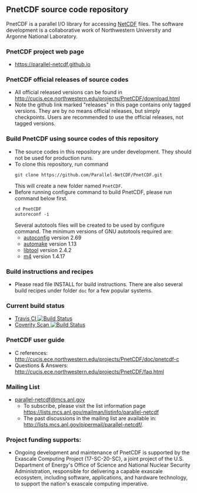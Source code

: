 ## PnetCDF source code repository

PnetCDF is a parallel I/O library for accessing [NetCDF](http://www.unidata.ucar.edu/software/netcdf) files. The software development is a collaborative work of Northwestern University and Argonne National Laboratory.

### PnetCDF project web page
* https://parallel-netcdf.github.io

### PnetCDF official releases of source codes
* All official released versions can be found in http://cucis.ece.northwestern.edu/projects/PnetCDF/download.html
* Note the github link marked "releases" in this page contains only tagged versions. They are by no means official releases, but simply checkpoints. Users are recommended to use the official releases, not tagged versions.

### Build PnetCDF using source codes of this repository
* The source codes in this repository are under development. They should not be used for production runs.
* To clone this repository, run command
  ```
  git clone https://github.com/Parallel-NetCDF/PnetCDF.git
  ```
  This will create a new folder named `PnetCDF`.
* Before running configure command to build PnetCDF, please run command below first.
  ```
  cd PnetCDF
  autoreconf -i
  ```
  Several autotools files will be created to be used by configure command.
  The minimum versions of GNU autotools required are:
  + [autoconfig](https://www.gnu.org/software/autoconf/autoconf.html) version 2.69
  + [automake](https://www.gnu.org/software/automake) version 1.13
  + [libtool](https://www.gnu.org/software/libtool) version 2.4.2
  + [m4](https://www.gnu.org/software/m4/m4.html) version 1.4.17

### Build instructions and recipes
* Please read file INSTALL for build instructions. There are also several build recipes under folder `doc` for a few popular systems.

### Current build status
* [Travis CI ![Build Status](https://travis-ci.org/Parallel-NetCDF/PnetCDF.svg?branch=master)](https://travis-ci.org/Parallel-NetCDF/PnetCDF)
* [Coverity Scan ![Build Status](https://scan.coverity.com/projects/15801/badge.svg)](https://scan.coverity.com/projects/parallel-netcdf-pnetcdf)

### PnetCDF user guide
* C references: http://cucis.ece.northwestern.edu/projects/PnetCDF/doc/pnetcdf-c
* Questions & Answers: http://cucis.ece.northwestern.edu/projects/PnetCDF/faq.html

### Mailing List
* parallel-netcdf@mcs.anl.gov
  + To subscribe, please visit the list information page https://lists.mcs.anl.gov/mailman/listinfo/parallel-netcdf
  + The past discussions in the mailing list are available in: http://lists.mcs.anl.gov/pipermail/parallel-netcdf/.

### Project funding supports:
* Ongoing development and maintenance of PnetCDF is supported by the Exascale
  Computing Project (17-SC-20-SC), a joint project of the U.S. Department of
  Energy's Office of Science and National Nuclear Security Administration,
  responsible for delivering a capable exascale ecosystem, including software,
  applications, and hardware technology, to support the nation's exascale
  computing imperative.

